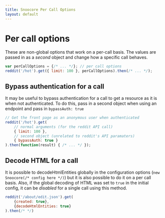 ```yaml
---
title: Snoocore Per Call Options
layout: default
---
```


# Per call options

These are non-global options that work on a per-call basis. The values are passed in as a *second* object and change how a specific call behaves.

```javascript
var perCallOptions = {/* ... */}; // per call options
reddit('/hot').get({ limit: 100 }, perCallOptions).then(/* ... */);
```

## Bypass authentication for a call

It may be useful to bypass authentication for a call to get a resource as it is when not authenticated. To do this, pass in a second object when using an endpoint and pass in `bypassAuth: true`

```javascript
// Get the front page as an anonymous user when authenticated
reddit('/hot').get(
    // normal arguments (for the reddit API call)
    { limit: 100 }, 
    // second object (unrelated to reddit's API paramaters)
    { bypassAuth: true } 
).then(function(result) { /* ... */ });
```


## Decode HTML for a call

It is possible to decodeHtmlEntities globally in the configuration options (`new Snoocore(/* config here */)`) but it is also possible to do it on a per call basis. Also, if the global decoding of HTML was set to `true` in the initial config, it can be *disabled* for a single call using this method.

```javascript
reddit('/about/edit.json').get(
    {created: true},
	{decodeHtmlEntities: true}
).then(/* */)
```

